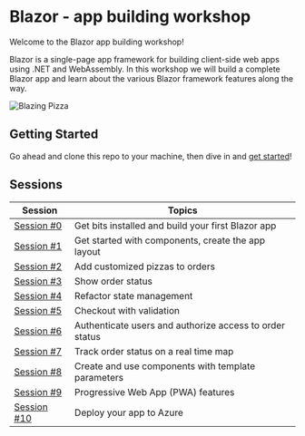 # Blazor - app building workshop

Welcome to the Blazor app building workshop! 

Blazor is a single-page app framework for building client-side web apps using .NET and WebAssembly. In this workshop we will build a complete Blazor app and learn about the various Blazor framework features along the way.

![Blazing Pizza](https://user-images.githubusercontent.com/1874516/77244515-c889ce00-6bd2-11ea-9a45-47452c084464.png)


## Getting Started

Go ahead and clone this repo to your machine, then dive in and [get started](/docs/00-get-started.md)!

## Sessions

| Session | Topics |
| ----- | ---- |
| [Session #0](/docs/00-get-started.md) | Get bits installed and build your first Blazor app |
| [Session #1](/docs/01-components-and-layout.md) | Get started with components, create the app layout |
| [Session #2](/docs/02-customize-a-pizza.md) | Add customized pizzas to orders  |
| [Session #3](/docs/03-show-order-status.md) | Show order status |
| [Session #4](/docs/04-refactor-state-management.md) | Refactor state management |
| [Session #5](/docs/05-checkout-with-validation.md) | Checkout with validation |
| [Session #6](/docs/06-authentication-and-authorization.md) | Authenticate users and authorize access to order status |
| [Session #7](/docs/07-javascript-interop.md) | Track order status on a real time map |
| [Session #8](/docs/08-templated-components.md) | Create and use components with template parameters |
| [Session #9](/docs/09-progressive-web-app.md) | Progressive Web App (PWA) features |
| [Session #10](/docs/10-publish-and-deploy.md) | Deploy your app to Azure |
